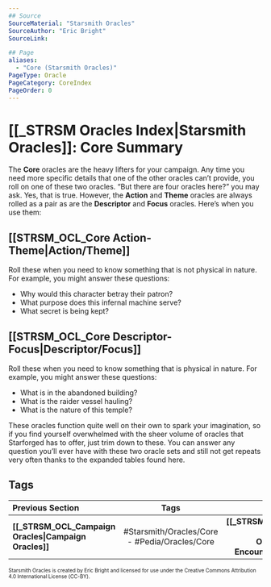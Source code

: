 ```yaml
---
## Source
SourceMaterial: "Starsmith Oracles"
SourceAuthor: "Eric Bright"
SourceLink: 

## Page
aliases:
  - "Core (Starsmith Oracles)"
PageType: Oracle
PageCategory: CoreIndex
PageOrder: 0
---
```

# [[_STRSM Oracles Index|Starsmith Oracles]]: Core Summary
The **Core** oracles are the heavy lifters for your campaign. Any time you need more specific details that one of the other oracles can’t provide, you roll on one of these two oracles. “But there are four oracles here?” you may ask. Yes, that is true. However, the **Action** and **Theme** oracles are always rolled as a pair as are the **Descriptor** and **Focus** oracles. Here’s when you use them:

## [[STRSM_OCL_Core Action-Theme|Action/Theme]]
Roll these when you need to know something that is not physical in nature. For example, you might answer these questions:
- Why would this character betray their patron?
- What purpose does this infernal machine serve?
- What secret is being kept?

## [[STRSM_OCL_Core Descriptor-Focus|Descriptor/Focus]]
Roll these when you need to know something that is physical in nature. For example, you might answer these questions:
- What is in the abandoned building?
- What is the raider vessel hauling?
- What is the nature of this temple?

These oracles function quite well on their own to spark your imagination, so if you find yourself overwhelmed with the sheer volume of oracles that Starforged has to offer, just trim down to these. You can answer any question you’ll ever have with these two oracle sets and still not get repeats very often thanks to the expanded tables found here.

## Tags
| Previous Section | Tags | Next Section | 
| :--- | :---: | ---: |
| **[[_STRSM_OCL_Campaign Oracles\|Campaign Oracles]]** | #Starsmith/Oracles/Core - #Pedia/Oracles/Core | **[[_STRSM_OCL_Space Encounter Oracles\|Space Encounter Oracles]]** |

<font size=-2>Starsmith Oracles is created by Eric Bright and licensed for use under the Creative Commons Attribution 4.0 International License (CC-BY).</font>